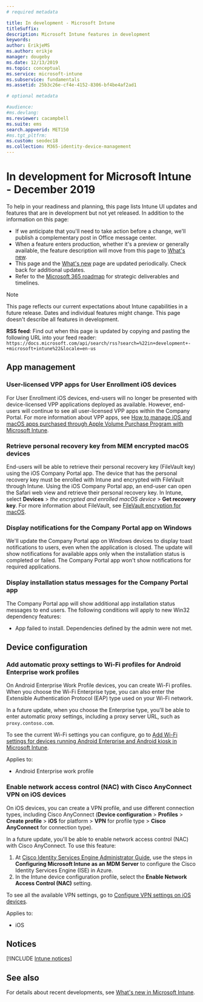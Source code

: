 ```yaml
---
# required metadata

title: In development - Microsoft Intune
titleSuffix: 
description: Microsoft Intune features in development
keywords:
author: ErikjeMS 
ms.author: erikje
manager: dougeby
ms.date: 12/13/2019
ms.topic: conceptual
ms.service: microsoft-intune
ms.subservice: fundamentals
ms.assetid: 25b3c26e-cf4e-4152-8306-bf4be4af2ad1

# optional metadata

#audience:
#ms.devlang:
ms.reviewer: cacampbell
ms.suite: ems
search.appverid: MET150
#ms.tgt_pltfrm:
ms.custom: seodec18
ms.collection: M365-identity-device-management
---
```


# In development for Microsoft Intune - December 2019

To help in your readiness and planning, this page lists Intune UI updates and features that are in development but not yet released. In addition to the information on this page:

- If we anticipate that you'll need to take action before a change, we'll publish a complementary post in Office message center.
- When a feature enters production, whether it's a preview or generally available, the feature description will move from this page to [What's new](whats-new.md).
- This page and the [What's new](whats-new.md) page are updated periodically. Check back for additional updates.
- Refer to the [Microsoft 365 roadmap](https://www.microsoft.com/microsoft-365/roadmap?rtc=2&filters=EMS) for strategic deliverables and timelines.

> [!NOTE]
> This page reflects our current expectations about Intune capabilities in a future release. Dates and individual features might change. This page doesn't describe all features in development.

**RSS feed**: Find out when this page is updated by copying and pasting the following URL into your feed reader: `https://docs.microsoft.com/api/search/rss?search=%22in+development+-+microsoft+intune%22&locale=en-us`

<!--
## What's coming to Intune in the Azure portal 
## What's coming to Intune apps
## Notices
-->

<!-- Common categories:  
## App management
## Device configuration
## Device enrollment
## Device management
## Intune apps
## Monitor and troubleshoot
## Role-based access control
## Security

-->
 
<!-- ***********************************************-->
## App management

### User-licensed VPP apps for User Enrollment iOS devices<!-- 5619268 -->
For User Enrollment iOS devices, end-users will no longer be presented with device-licensed VPP applications deployed as available. However, end-users will continue to see all user-licensed VPP apps within the Company Portal. For more information about VPP apps, see [How to manage iOS and macOS apps purchased through Apple Volume Purchase Program with Microsoft Intune](~/apps/vpp-apps-ios.md).

### Retrieve personal recovery key from MEM encrypted macOS devices<!-- 4851745 -->
End-users will be able to retrieve their personal recovery key (FileVault key) using the iOS Company Portal app. The device that has the personal recovery key must be enrolled with Intune and encrypted with FileVault through Intune. Using the iOS Company Portal app, an end-user can open the Safari web view and retrieve their personal recovery key. In Intune, select **Devices** > *the encrypted and enrolled macOS device* > **Get recovery key**. For more information about FileVault, see [FileVault encryption for macOS](~/protect/encrypt-devices.md#filevault-encryption-for-macos).

### Display notifications for the Company Portal app on Windows<!-- 1808082  -->
We'll update the Company Portal app on Windows devices to display toast notifications to users, even when the application is closed. The update will show notifications for available apps only when the installation status is completed or failed. The Company Portal app won't show notifications for required applications.

### Display installation status messages for the Company Portal app<!-- 2514416  -->
The Company Portal app will show additional app installation status messages to end users. The following conditions will apply to new Win32 dependency features:
- App failed to install. Dependencies defined by the admin were not met.

<!-- ***********************************************-->
## Device configuration

### Add automatic proxy settings to Wi-Fi profiles for Android Enterprise work profiles<!-- 4490822 idready -->
On Android Enterprise Work Profile devices, you can create Wi-Fi profiles. When you choose the Wi-Fi Enterprise type, you can also enter the Extensible Authentication Protocol (EAP) type used on your Wi-Fi network.

In a future update, when you choose the Enterprise type, you'll be able to enter automatic proxy settings, including a proxy server URL, such as `proxy.contoso.com`.

To see the current Wi-Fi settings you can configure, go to [Add Wi-Fi settings for devices running Android Enterprise and Android kiosk in Microsoft Intune](../configuration/wi-fi-settings-android-enterprise.md).

Applies to:
- Android Enterprise work profile

### Enable network access control (NAC) with Cisco AnyConnect VPN on iOS devices<!-- 4860111 idready -->
On iOS devices, you can create a VPN profile, and use different connection types, including Cisco AnyConnect (**Device configuration** > **Profiles** > **Create profile** > **iOS** for platform > **VPN** for profile type > **Cisco AnyConnect** for connection type). 

In a future update, you'll be able to enable network access control (NAC) with Cisco AnyConnect. To use this feature:

1. At [Cisco Identity Services Engine Administrator Guide](https://www.cisco.com/c/en/us/td/docs/security/ise/2-1/admin_guide/b_ise_admin_guide_21/b_ise_admin_guide_20_chapter_01000.html), use the steps in **Configuring Microsoft Intune as an MDM Server** to configure the Cisco Identity Services Engine (ISE) in Azure.
2. In the Intune device configuration profile, select the **Enable Network Access Control (NAC)** setting.

To see all the available VPN settings, go to [Configure VPN settings on iOS devices](../configuration/vpn-settings-ios.md).

Applies to:
- iOS

<!-- ***********************************************-->
<!--## Device enrollment-->

<!-- ***********************************************-->
<!--## Device management-->


<!-- ***********************************************-->
<!--## Intune apps-->
 

<!-- ***********************************************-->

<!--
## Monitoring and troubleshooting
-->


<!-- ***********************************************-->
<!--## Role-based access control-->


<!-- ***********************************************-->

<!--
## Security
-->

<!-- ***********************************************-->
## Notices

[!INCLUDE [Intune notices](../includes/intune-notices.md)]

## See also
For details about recent developments, see [What's new in Microsoft Intune](whats-new.md).


